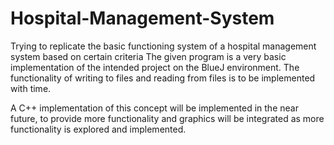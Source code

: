 # Hospital-Management-System
Trying to replicate the basic functioning system of a hospital management system based on certain criteria
The given program is a very basic implementation of the intended project on the BlueJ environment. The functionality of writing to files and reading from files is to be implemented with time. 

A C++ implementation of this concept will be implemented in the near future, to provide more functionality and graphics will be integrated as more functionality is explored and implemented. 
